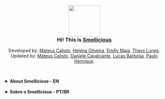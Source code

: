 <a name="readme-top"></a>
<div align="center">
   <h3>
      <img src="https://user-images.githubusercontent.com/53282325/194549447-206c65a6-561c-402e-8973-d9beb1e4d168.png" width="100" height="100"> 
      <br>
      Hi! This is <a href="https://lnkd.in/ehhRyCwU">Smellicious</a> <br>  
   </h3>
   Developed by: <a href="https://github.com/mbcalisto">Mateus Calisto</a>, <a href="https://github.com/btwhelena">Helena Oliveira</a>,  <a href="https://github.com/emillymaia">Emilly Maia</a>,  <a href="https://github.com/thayslunesaca">Thays Lunes</a>.
   <br>
   Updated by: <a href="https://github.com/mbcalisto">Mateus Calisto</a>, <a href="https://github.com/daneccc">Daniele Cavalcante</a>,  <a href="https://github.com/LucasBrbs">Lucas Barbosa</a>,  <a href="https://github.com/paulohgs">Paulo Henrique</a>.
</div>

##

<br>
<details>
   <summary> <b> About Smellicious - EN </summary>
   <br>
   Greetings! This is "Smellicious"! </b> <br>
   <br>
   This app was developed within the Apple Academy during the "Delightful Interfaces" challenge. The proposal was to make a screen that is pleasant and delicious for the user. With that in mind, we made Smellicious. <br>
   We studied and analyzed a lot and saw that smell influences our perception of the world. In an intuitive and fun way, you drag the essences you have and have feedback to know if the essences match, and if they don't, to know why. <br>
   Made using UIKIT and SwiftUI, it was all built and is still available on TestFlight! <br>
   Check it out and we are open to feedback! Thank you so much!  <br>
   <b> <a href="https://lnkd.in/ehhRyCwU">Available on TestFlight</a></b>
   <br>
    <br>
   <div >
       <br>
      <img src="https://user-images.githubusercontent.com/53282325/194616655-9f9dd1fc-613b-48bb-92a8-2ce444337087.gif" width="600" height="400"> 
   </div>
</details>
<br>
<details>
   <summary> <b> Sobre o Smellicious - PT/BR </summary>
   <br>
   Saudacoes! Este é o "Smellicious"! </b> <br>
   <br>
   Este app foi desenvolvido dentro da Apple Academy durante o challenge de "Delightful Interfaces". A proposta era fazer uma tela que seja agradável e deliciosa pro usuário. Pensando nisso, fizemos o Smellicious. <br>
   Estudamos e analisamos bastante e vimos que o cheiro influencia a percepção que temos do mundo. De uma forma intuitiva e divertida,  você arrasta as essências que você tem e tem um feedback para saber se as essências combinam, e se não combinam, saber o porquê. <br>
   Feito usando UIKIT e SwiftUI, ele foi todo contruido e segue disponivel no TestFlight! <br>
   Confira nosso app, estamos abertos a feedbacks! Obrigado! <br>
   <b> <a href="https://lnkd.in/ehhRyCwU">Available on TestFlight</a></b>
   <br>
   <div >
      <br>
      <img src="https://user-images.githubusercontent.com/53282325/194616655-9f9dd1fc-613b-48bb-92a8-2ce444337087.gif" width="600" height="400"> 
   </div>
</details>
